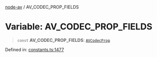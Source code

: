 [node-av](../globals.md) / AV\_CODEC\_PROP\_FIELDS

# Variable: AV\_CODEC\_PROP\_FIELDS

> `const` **AV\_CODEC\_PROP\_FIELDS**: [`AVCodecProp`](../type-aliases/AVCodecProp.md)

Defined in: [constants.ts:1477](https://github.com/seydx/av/blob/f8631fc881b394300b1479f511d55cf1c370a87f/src/constants/constants.ts#L1477)
